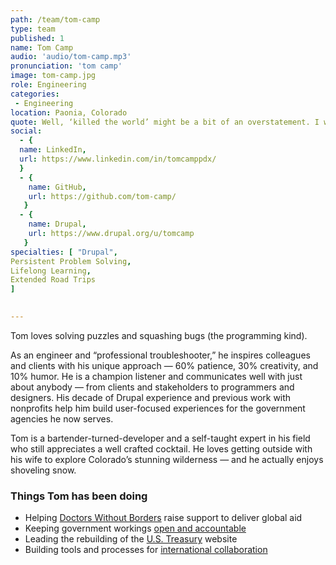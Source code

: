 ```yaml
---
path: /team/tom-camp
type: team
published: 1
name: Tom Camp
audio: 'audio/tom-camp.mp3'
pronunciation: 'tom camp'
image: tom-camp.jpg
role: Engineering
categories:
 - Engineering
location: Paonia, Colorado
quote: Well, ‘killed the world’ might be a bit of an overstatement. I would have gone with ‘introduced entropy.’
social: 
  - {
  name: LinkedIn,
  url: https://www.linkedin.com/in/tomcamppdx/
  }
  - {
    name: GitHub,
    url: https://github.com/tom-camp/
   }
  - {
    name: Drupal,
    url: https://www.drupal.org/u/tomcamp
   }
specialties: [ "Drupal",
Persistent Problem Solving,
Lifelong Learning,
Extended Road Trips
]

  
---
```


Tom loves solving puzzles and squashing bugs (the programming kind).
 
As an engineer and “professional troubleshooter,” he inspires colleagues and clients with his unique approach — 60% patience, 30% creativity, and 10% humor. He is a champion listener and communicates well with just about anybody — from clients and stakeholders to programmers and designers. His decade of Drupal experience and previous work with nonprofits help him build user-focused experiences for the government agencies he now serves. 
 
Tom is a bartender-turned-developer and a self-taught expert in his field who still appreciates a well crafted cocktail. He loves getting outside with his wife to explore Colorado’s stunning wilderness — and he actually enjoys shoveling snow.




### Things Tom has been doing
* Helping [Doctors Without Borders](https://civicactions.com/case-study/msf/) raise support to deliver global aid
* Keeping government workings [open and accountable](https://www.foia.gov/)
* Leading the rebuilding of the [U.S. Treasury](https://home.treasury.gov/) website
* Building tools and processes for [international collaboration](https://civicactions.com/case-study/globalnet) 



